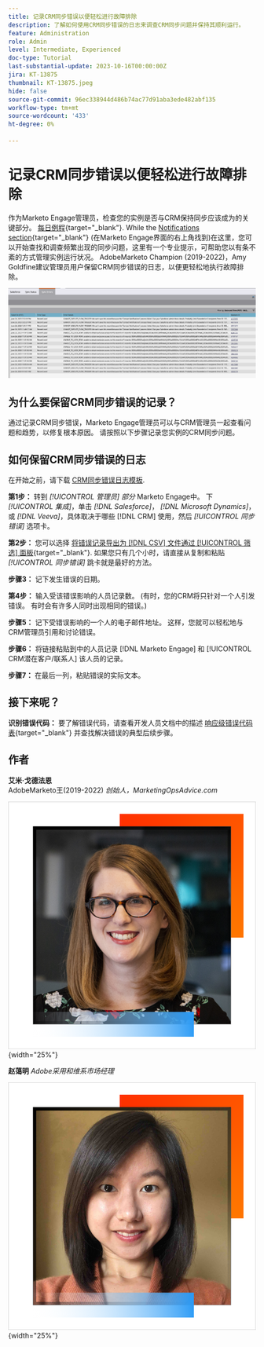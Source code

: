 ```yaml
---
title: 记录CRM同步错误以便轻松进行故障排除
description: 了解如何使用CRM同步错误的日志来调查CRM同步问题并保持其顺利运行。
feature: Administration
role: Admin
level: Intermediate, Experienced
doc-type: Tutorial
last-substantial-update: 2023-10-16T00:00:00Z
jira: KT-13875
thumbnail: KT-13875.jpeg
hide: false
source-git-commit: 96ec338944d486b74ac77d91aba3ede482abf135
workflow-type: tm+mt
source-wordcount: '433'
ht-degree: 0%

---
```



# 记录CRM同步错误以便轻松进行故障排除

作为Marketo Engage管理员，检查您的实例是否与CRM保持同步应该成为的关键部分。 [每日例程](https://nation.marketo.com/t5/champion-program-blogs/my-marketo-morning-routine-tips-for-driving-marketing-operation/ba-p/247508){target="_blank"}. While the [Notifications section](https://experienceleague.adobe.com/docs/marketo/using/product-docs/core-marketo-concepts/miscellaneous/notification-types.html){target="_blank"} (在Marketo Engage界面的右上角找到)在这里，您可以开始查找和调查频繁出现的同步问题，这里有一个专业提示，可帮助您以有条不紊的方式管理实例运行状况。 AdobeMarketo Champion (2019-2022)，Amy Goldfine建议管理员用户保留CRM同步错误的日志，以便更轻松地执行故障排除。

![Sync Errors选项卡屏幕截图](/help/tutorial-inherited-instance/_assets/Marketo_Engage_Admin_Salesforce_Sync_Errors_Tab.png)

## 为什么要保留CRM同步错误的记录？

通过记录CRM同步错误，Marketo Engage管理员可以与CRM管理员一起查看问题和趋势，以修复根本原因。 请按照以下步骤记录您实例的CRM同步问题。

## 如何保留CRM同步错误的日志

在开始之前，请下载 [CRM同步错误日志模板](/help/tutorial-inherited-instance/_assets/downloads/Adobe-Marketo-Engage_CRM-Sync-Error-Log-Template.xlsx).

**第1步：** 转到 *[!UICONTROL 管理员] 部分* Marketo Engage中。 下 *[!UICONTROL 集成]*，单击 *[!DNL Salesforce]*， *[!DNL Microsoft Dynamics]*，或 *[!DNL Veeva]*，具体取决于哪些 [!DNL CRM] 使用，然后 *[!UICONTROL 同步错误]* 选项卡。

**第2步：** 您可以选择 [将错误记录导出为 [!DNL CSV] 文件通过 [!UICONTROL 筛选] 面板](https://experienceleague.adobe.com/docs/marketo/using/product-docs/crm-sync/salesforce-sync/salesforce-sync-errors.html#filter-sync-errors){target="_blank"}. 如果您只有几个小时，请直接从复制和粘贴 *[!UICONTROL 同步错误]* 跳卡就是最好的方法。

**步骤3：** 记下发生错误的日期。

**第4步：** 输入受该错误影响的人员记录数。 (有时，您的CRM将只针对一个人引发错误。 有时会有许多人同时出现相同的错误。)

**步骤5：** 记下受错误影响的一个人的电子邮件地址。 这样，您就可以轻松地与CRM管理员引用和讨论错误。

**步骤6：** 将链接粘贴到中的人员记录 [!DNL Marketo Engage] 和 [!UICONTROL CRM潜在客户/联系人] 该人员的记录。

**步骤7：** 在最后一列，粘贴错误的实际文本。

## 接下来呢？

**识别错误代码：** 要了解错误代码，请查看开发人员文档中的描述 [响应级错误代码表](https://developers.marketo.com/rest-api/error-codes/#response_level_error_codes){target="_blank"} 并查找解决错误的典型后续步骤。

## 作者

**艾米·戈德法恩**\
AdobeMarketo王(2019-2022)
*创始人，MarketingOpsAdvice.com*

![艾米·戈德法恩](/help/tutorial-inherited-instance/_assets/authors/Customer_Author_Amy_Goldfine.png){width="25%"}

**赵蔼明**
*Adobe采用和维系市场经理*

![赵蔼明](/help/tutorial-inherited-instance/_assets/authors/Adobe_Author_Amy_Chiu.png){width="25%"}

